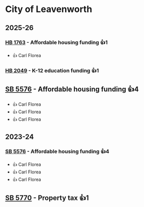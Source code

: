 # City of Leavenworth
## 2025-26

### [HB 1763](/bill/2025-26/hb/1763/) - Affordable housing funding 👍1  
* 👍 Carl Florea

### [HB 2049](/bill/2025-26/hb/2049/) - K-12 education funding 👍1  

## [SB 5576](/bill/2025-26/sb/5576/) - Affordable housing funding 👍4  
* 👍 Carl Florea
* 👍 Carl Florea
* 👍 Carl Florea

## 2023-24

### [SB 5576](/bill/2023-24/sb/5576/) - Affordable housing funding 👍4  
* 👍 Carl Florea
* 👍 Carl Florea
* 👍 Carl Florea

## [SB 5770](/bill/2023-24/sb/5770/) - Property tax 👍1  
